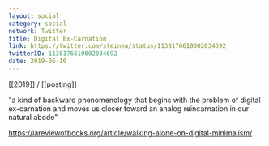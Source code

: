 ```yaml
---
layout: social
category: social
network: Twitter
title: Digital Ex-Carnation
link: https://twitter.com/steinea/status/1138176610002034692
twitterID: 1138176610002034692
date: 2019-06-10
---
```


[[2019]] / [[posting]]

"a kind of backward phenomenology that begins with the problem of digital ex-carnation and moves us closer toward an analog reincarnation in our natural abode"

<https://lareviewofbooks.org/article/walking-alone-on-digital-minimalism/>
